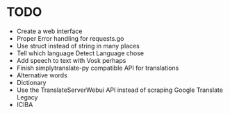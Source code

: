 # TODO
- Create a web interface
- Proper Error handling for requests.go
- Use struct instead of string in many places
- Tell which language Detect Language chose
- Add speech to text with Vosk perhaps
- Finish simplytranslate-py compatible API for translations
- Alternative words
- Dictionary
- Use the TranslateServerWebui API instead of scraping Google Translate Legacy 
- ICIBA
